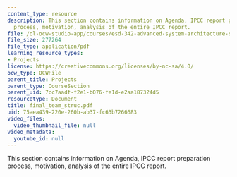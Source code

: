 ```yaml
---
content_type: resource
description: This section contains information on Agenda, IPCC report preparation
  process, motivation, analysis of the entire IPCC report.
file: /ol-ocw-studio-app/courses/esd-342-advanced-system-architecture-spring-2006/75aea439220e260bab37fc63b7266683_final_team_struc.pdf
file_size: 277264
file_type: application/pdf
learning_resource_types:
- Projects
license: https://creativecommons.org/licenses/by-nc-sa/4.0/
ocw_type: OCWFile
parent_title: Projects
parent_type: CourseSection
parent_uid: 7cc7aadf-f2e1-b076-fe1d-e2aa187324d5
resourcetype: Document
title: final_team_struc.pdf
uid: 75aea439-220e-260b-ab37-fc63b7266683
video_files:
  video_thumbnail_file: null
video_metadata:
  youtube_id: null
---
```

This section contains information on Agenda, IPCC report preparation process, motivation, analysis of the entire IPCC report.